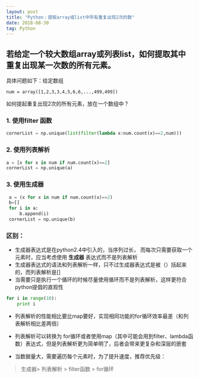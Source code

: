 ```yaml
---
layout: post
title: "Python：提取array或list中所有重复出现2次的数"
date: 2018-08-30
tag: Python
---
```


## 若给定一个较大数组array或列表list，如何提取其中重复出现某一次数的所有元素。

具体问题如下：给定数组

`num = array([1,2,3,3,4,5,6,6,...,499,499])`

如何提起重复出现2次的所有元素，放在一个数组中？

### 1. 使用filter 函数

```Python
cornerList = np.unique(list(filter(lambda x:num.count(x)==2,num)))
```

### 2. 使用列表解析

```Python
a = [x for x in num if num.count(x)==2]
cornerList = np.unique(a)
```

### 3. 使用生成器

```Python
 a = (x for x in num if num.count(x)==2)
 b=[]
 for i in a: 
     b.append(i)
 cornerList = np.unique(b)
```

### 区别：
- 生成器表达式是在python2.4中引入的，当序列过长， 而每次只需要获取一个元素时，应当考虑使用 **生成器** 表达式而不是列表解析
- 生成器表达式的语法和列表解析一样，只不过生成器表达式是被（）括起来的，而列表解析是[]
- 当需要只是执行一个循环的时候尽量使用循环而不是列表解析，这样更符合python提倡的直观性
```Python
for i in range(10):
    print i
```
- 列表解析的性能相比要比map要好，实现相同功能的for循环效率最差（和列表解析相比差两倍）
- 列表解析可以转换为 for循环或者使用map（其中可能会用到filter、lambda函数）表达式，但是列表解析更为简单明了，后者会带来更复杂和深层的嵌套

- 当数据量大，需要遍历每个元素时，为了提升速度，推荐优先级：
> 生成器\> 列表解析 \> filter函数 \> for循环
